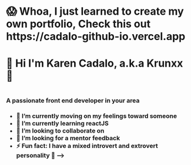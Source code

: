 <H1> 😱 Whoa, I just learned to create my own portfolio, Check this out https://cadalo-github-io.vercel.app </H1> 
<H1>👋 Hi I'm Karen Cadalo, a.k.a Krunxx 👾<H1>
<H3> A passionate front end developer in your area <h3>


- 🔭 I’m currently moving on my feelings toward someone
- 🌱 I’m currently learning reactJS
- 👯 I’m looking to collaborate on 
- 🤔 I’m looking for a mentor feedback
- ⚡ Fun fact: I have a mixed introvert and extrovert personality 🤠
-->

